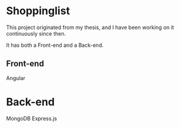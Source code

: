 # Shoppinglist

This project originated from my thesis, and I have been working on it continuously since then.

It has both a Front-end and a Back-end.

## Front-end

Angular

# Back-end

MongoDB
Express.js
